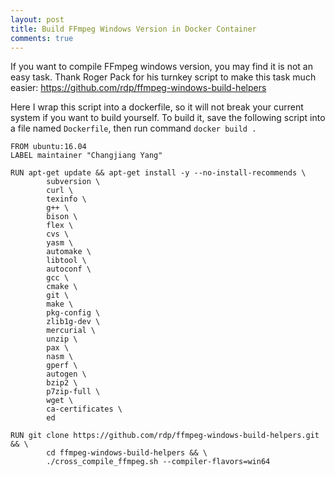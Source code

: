 ```yaml
---
layout: post
title: Build FFmpeg Windows Version in Docker Container
comments: true
---
```


If you want to compile FFmpeg windows version, you may find it is not an easy task. Thank Roger Pack for his turnkey script to make this task much easier: https://github.com/rdp/ffmpeg-windows-build-helpers

Here I wrap this script into a dockerfile, so it will not break your current system if you want to build yourself. To build it, save the following script into a file named `Dockerfile`, then run command `docker build .`

```
FROM ubuntu:16.04
LABEL maintainer "Changjiang Yang"

RUN apt-get update && apt-get install -y --no-install-recommends \
        subversion \
        curl \
        texinfo \
        g++ \
        bison \
        flex \
        cvs \
        yasm \
        automake \
        libtool \
        autoconf \
        gcc \
        cmake \
        git \
        make \
        pkg-config \
        zlib1g-dev \
        mercurial \
        unzip \
        pax \
        nasm \
        gperf \
        autogen \
        bzip2 \
        p7zip-full \
        wget \
        ca-certificates \
        ed

RUN git clone https://github.com/rdp/ffmpeg-windows-build-helpers.git && \
        cd ffmpeg-windows-build-helpers && \
        ./cross_compile_ffmpeg.sh --compiler-flavors=win64
```
